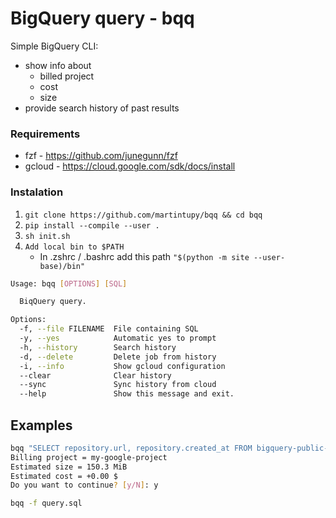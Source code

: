 # BigQuery query - bqq

Simple BigQuery CLI:

- show info about
  - billed project
  - cost
  - size 
- provide search history of past results

### Requirements

- fzf - https://github.com/junegunn/fzf
- gcloud - https://cloud.google.com/sdk/docs/install

### Instalation

1. `git clone https://github.com/martintupy/bqq && cd bqq`
2. `pip install --compile --user .`
3. `sh init.sh`
4. `Add local bin to $PATH`
   - In .zshrc / .bashrc add this path `"$(python -m site --user-base)/bin"`

```Bash
Usage: bqq [OPTIONS] [SQL]

  BiqQuery query.

Options:
  -f, --file FILENAME  File containing SQL
  -y, --yes            Automatic yes to prompt
  -h, --history        Search history
  -d, --delete         Delete job from history
  -i, --info           Show gcloud configuration
  --clear              Clear history
  --sync               Sync history from cloud
  --help               Show this message and exit.
```

## Examples

```bash
bqq "SELECT repository.url, repository.created_at FROM bigquery-public-data.samples.github_nested LIMIT 100"
Billing project = my-google-project
Estimated size = 150.3 MiB
Estimated cost = +0.00 $
Do you want to continue? [y/N]: y
```

```bash
bqq -f query.sql
```
